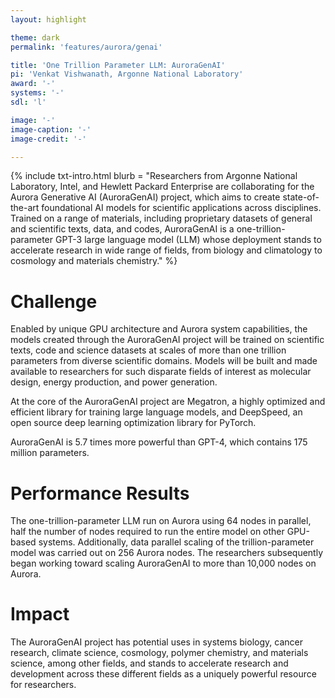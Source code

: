 ```yaml
---
layout: highlight

theme: dark
permalink: 'features/aurora/genai'

title: 'One Trillion Parameter LLM: AuroraGenAI'
pi: 'Venkat Vishwanath, Argonne National Laboratory'
award: '-'
systems: '-'
sdl: 'l'

image: '-' 
image-caption: '-'
image-credit: '-'

---
```


{% include txt-intro.html 
    blurb = "Researchers from Argonne National Laboratory, Intel, and Hewlett Packard Enterprise are collaborating for the Aurora Generative AI (AuroraGenAI) project, which aims to create state-of-the-art foundational AI models for scientific applications across disciplines. Trained on a range of materials, including proprietary datasets of general and scientific texts, data, and codes, AuroraGenAI is a one-trillion-parameter GPT-3 large language model (LLM) whose deployment stands to accelerate research in wide range of fields, from biology and climatology to cosmology and materials chemistry."
%}



# Challenge

Enabled by unique GPU architecture and Aurora system capabilities, the models created through the AuroraGenAI project will be trained on scientific texts, code and science datasets at scales of more than one trillion parameters from diverse scientific domains. Models will be built and made available to researchers for such disparate fields of interest as molecular design, energy production, and power generation.

At the core of the AuroraGenAI project are Megatron, a highly optimized and efficient library for training large language models, and DeepSpeed, an open source deep learning optimization library for PyTorch.

AuroraGenAI is 5.7 times more powerful than GPT-4, which contains 175 million parameters.


# Performance Results
The one-trillion-parameter LLM run on Aurora using 64 nodes in parallel, half the number of nodes required to run the entire model on other GPU-based systems. Additionally, data parallel scaling of the trillion-parameter model was carried out on 256 Aurora nodes. The researchers subsequently began working toward scaling AuroraGenAI to more than 10,000 nodes on Aurora.


# Impact
The AuroraGenAI project has potential uses in systems biology, cancer research, climate science, cosmology, polymer chemistry, and materials science, among other fields, and stands to accelerate research and development across these different fields as a uniquely powerful resource for researchers.

